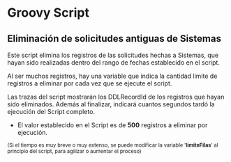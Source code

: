 # Groovy Script

## Eliminación de solicitudes antiguas de Sistemas

Este script elimina los registros de las solicitudes hechas a Sistemas, que hayan sido realizadas dentro del rango de fechas establecido en el script.

Al ser muchos registros, hay una variable que indica la cantidad limite de registros a eliminar por cada vez que se ejecute el script.

Las trazas del script mostrarán los DDLRecordId de los registros que hayan sido eliminados.
Además al finalizar, indicará cuantos segundos tardó la ejecución del Script completo.

- El valor establecido en el Script es de **500** registros a eliminar por ejecución.


<sub>(Si el tiempo es muy breve o muy extenso, se puede modificar la variable '**limiteFilas**' al principio del script, para agilizar o aumentar el proceso)</sub>
